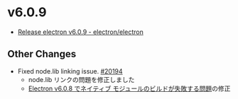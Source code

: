 # v6.0.9

- [Release electron v6.0.9 - electron/electron](https://github.com/electron/electron/releases/tag/v6.0.9)

## Other Changes

- Fixed node.lib linking issue. [#20194](https://github.com/electron/electron/pull/20194)
  - node.lib リンクの問題を修正しました
  - [Electron v6.0.8 でネイティブ モジュールのビルドが失敗する問題](https://github.com/electron/electron/issues/20185)の修正
